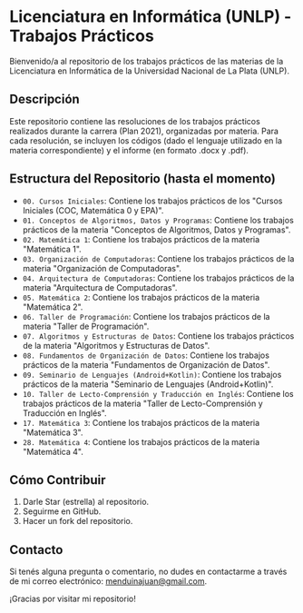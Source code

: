 # Licenciatura en Informática (UNLP) - Trabajos Prácticos

Bienvenido/a al repositorio de los trabajos prácticos de las materias de la Licenciatura en Informática de la Universidad Nacional de La Plata (UNLP).

## Descripción

Este repositorio contiene las resoluciones de los trabajos prácticos realizados durante la carrera (Plan 2021), organizadas por materia.
Para cada resolución, se incluyen los códigos (dado el lenguaje utilizado en la materia correspondiente) y el informe (en formato .docx y .pdf).

## Estructura del Repositorio (hasta el momento)

- `00. Cursos Iniciales`: Contiene los trabajos prácticos de los "Cursos Iniciales (COC, Matemática 0 y EPA)".
- `01. Conceptos de Algoritmos, Datos y Programas`: Contiene los trabajos prácticos de la materia "Conceptos de Algoritmos, Datos y Programas".
- `02. Matemática 1`: Contiene los trabajos prácticos de la materia "Matemática 1".
- `03. Organización de Computadoras`: Contiene los trabajos prácticos de la materia "Organización de Computadoras".
- `04. Arquitectura de Computadoras`: Contiene los trabajos prácticos de la materia "Arquitectura de Computadoras".
- `05. Matemática 2`: Contiene los trabajos prácticos de la materia "Matemática 2".
- `06. Taller de Programación`: Contiene los trabajos prácticos de la materia "Taller de Programación".
- `07. Algoritmos y Estructuras de Datos`: Contiene los trabajos prácticos de la materia "Algoritmos y Estructuras de Datos".
- `08. Fundamentos de Organización de Datos`: Contiene los trabajos prácticos de la materia "Fundamentos de Organización de Datos".
- `09. Seminario de Lenguajes (Android+Kotlin)`: Contiene los trabajos prácticos de la materia "Seminario de Lenguajes (Android+Kotlin)".
- `10. Taller de Lecto-Comprensión y Traducción en Inglés`: Contiene los trabajos prácticos de la materia "Taller de Lecto-Comprensión y Traducción en Inglés".
- `17. Matemática 3`: Contiene los trabajos prácticos de la materia "Matemática 3".
- `28. Matemática 4`: Contiene los trabajos prácticos de la materia "Matemática 4".

## Cómo Contribuir

1. Darle Star (estrella) al repositorio.
2. Seguirme en GitHub.
3. Hacer un fork del repositorio.

## Contacto

Si tenés alguna pregunta o comentario, no dudes en contactarme a través de mi correo electrónico: menduinajuan@gmail.com.

¡Gracias por visitar mi repositorio!